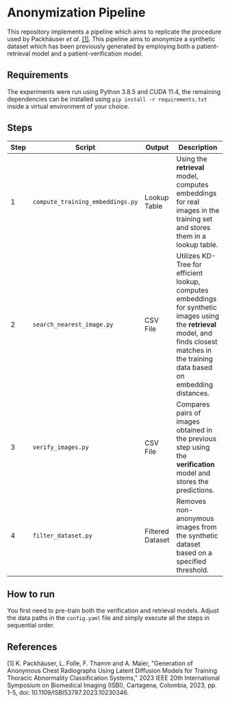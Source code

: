 # Anonymization Pipeline

This repository implements a pipeline which aims to replicate the procedure used by Packhäuser _et al._ [[1]](#1). This pipeline aims to anonymize a synthetic dataset which has been previously generated by employing both a patient-retrieval model and a patient-verification model.

## Requirements

The experiments were run using Python 3.8.5 and CUDA 11.4, the remaining dependencies can be installed using `pip install -r requirements.txt` inside a virtual environment of your choice.

## Steps

| Step | Script | Output                | Description                                                                                                                                                                                    |
| ---- | ---- | --------------------- | ---------------------------------------------------------------------------------------------------------------------------------------------------------------------------------------------- |
| 1    |  `compute_training_embeddings.py`  | Lookup Table          | Using the **retrieval** model, computes embeddings for real images in the training set and stores them in a lookup table.                                                                  |
| 2    | `search_nearest_image.py` | CSV File              | Utilizes KD-Tree for efficient lookup, computes embeddings for synthetic images using the **retrieval** model, and finds closest matches in the training data based on embedding distances. |
| 3    | `verify_images.py` | CSV File              | Compares pairs of images obtained in the previous step using the **verification** model and stores the predictions.                                                                          |
| 4    | `filter_dataset.py` | Filtered Dataset      | Removes non-anonymous images from the synthetic dataset based on a specified threshold.                                                                                                       | 
## How to run

You first need to pre-train both the verification and retrieval models. Adjust the data paths in the `config.yaml` file and simply execute all the steps in sequential order.

## References
<a id="1">[1]</a> 
K. Packhäuser, L. Folle, F. Thamm and A. Maier, "Generation of Anonymous Chest Radiographs Using Latent Diffusion Models for Training Thoracic Abnormality Classification Systems," 2023 IEEE 20th International Symposium on Biomedical Imaging (ISBI), Cartagena, Colombia, 2023, pp. 1-5, doi: 10.1109/ISBI53787.2023.10230346.
